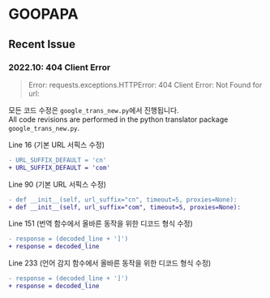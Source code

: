 # GOOPAPA

## Recent Issue
### 2022.10: 404 Client Error
> Error: requests.exceptions.HTTPError: 404 Client Error: Not Found for url:

모든 코드 수정은 `google_trans_new.py`에서 진행됩니다.</br>
All code revisions are performed in the python translator package `google_trans_new.py`.

Line 16 (기본 URL 서픽스 수정)
```diff
- URL_SUFFIX_DEFAULT = 'cn'
+ URL_SUFFIX_DEFAULT = 'com'
```

Line 90 (기본 URL 서픽스 수정)
```diff
- def __init__(self, url_suffix="cn", timeout=5, proxies=None):
+ def __init__(self, url_suffix="com", timeout=5, proxies=None):
```

Line 151 (번역 함수에서 올바른 동작을 위한 디코드 형식 수정)
```diff
- response = (decoded_line + ']')
+ response = decoded_line
```

Line 233 (언어 감지 함수에서 올바른 동작을 위한 디코드 형식 수정)
```diff
- response = (decoded_line + ']')
+ response = decoded_line
```

